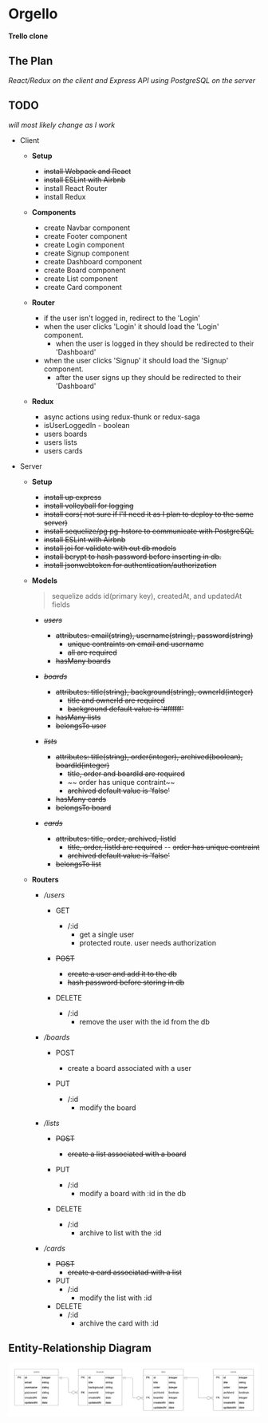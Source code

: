 # Orgello

**Trello clone**

## The Plan

_React/Redux on the client and Express API using PostgreSQL on the server_

## TODO

_will most likely change as I work_

- Client

  - **Setup**

    - ~~install Webpack and React~~
    - ~~install ESLint with Airbnb~~
    - install React Router
    - install Redux

  - **Components**

    - create Navbar component
    - create Footer component
    - create Login component
    - create Signup component
    - create Dashboard component
    - create Board component
    - create List component
    - create Card component

  - **Router**

    - if the user isn't logged in, redirect to the 'Login'
    - when the user clicks 'Login' it should load the 'Login' component.
      - when the user is logged in they should be redirected to their 'Dashboard'
    - when the user clicks 'Signup' it should load the 'Signup' component.
      - after the user signs up they should be redirected to their 'Dashboard'

  - **Redux**
    - async actions using redux-thunk or redux-saga
    - isUserLoggedIn - boolean
    - users boards
    - users lists
    - users cards

- Server

  - **Setup**

    - ~~install up express~~
    - ~~install volleyball for logging~~
    - ~~install cors( not sure if I'll need it as I plan to deploy to the same server)~~
    - ~~install sequelize/pg pg-hstore to communicate with PostgreSQL~~
    - ~~install ESLint with Airbnb~~
    - ~~install joi for validate with out db models~~
    - ~~install bcrypt to hash password before inserting in db.~~
    - ~~install jsonwebtoken for authentication/authorization~~

  - **Models**

    > sequelize adds id(primary key), createdAt, and updatedAt fields

    - ~~_users_~~

      - ~~attributes: email(string), username(string), password(string)~~
        - ~~unique contraints on email and username~~
        - ~~all are required~~
      - ~~hasMany boards~~

    - ~~_boards_~~

      - ~~attributes: title(string), background(string), ownerId(integer)~~
        - ~~title and ownerId are required~~
        - ~~background default value is '#ffffff'~~
      - ~~hasMany lists~~
      - ~~belongsTo user~~

    - ~~_lists_~~

      - ~~attributes: title(string), order(integer), archived(boolean), boardId(integer)~~
        - ~~title, order and boardId are required~~
        - ~~ order has unique contraint~~
        - ~~archived default value is 'false'~~
      - ~~hasMany cards~~
      - ~~belongsTo board~~

    - ~~_cards_~~
      - ~~attributes: title, order, archived, listId~~
        - ~~title, order, listId are required~~
          -- ~~order has unique contraint~~
        - ~~archived default value is 'false'~~
      - ~~belongsTo list~~

  - **Routers**

    - _/users_

      - GET

        - /:id
          - get a single user
          - protected route. user needs authorization

      - ~~POST~~

        - ~~create a user and add it to the db~~
        - ~~hash password before storing in db~~

      - DELETE
        - /:id
          - remove the user with the id from the db

    - _/boards_


      - POST

        - create a board associated with a user

      - PUT
        - /:id
          - modify the board

    - _/lists_

      - ~~POST~~
        - ~~create a list associated with a board~~
      - PUT
        - /:id
          - modify a board with :id in the db
      - DELETE

        - /:id
          - archive to list with the :id

    - _/cards_

      - ~~POST~~
        - ~~create a card associatad with a list~~
      - PUT
        - /:id
          - modify the list with :id
      - DELETE
        - /:id
          - archive the card with :id

## Entity-Relationship Diagram

![erd](./orgello-erd.png)

